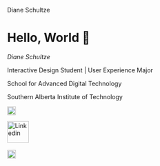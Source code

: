 Diane Schultze
# Hello, World 👋

*Diane Schultze*

Interactive Design Student | User Experience Major

School for Advanced Digital Technology

Southern Alberta Institute of Technology

<img src="https://upload.wikimedia.org/wikipedia/commons/c/ca/LinkedIn_logo_initials.png" alt="https://upload.wikimedia.org/wikipedia/commons/c/ca/LinkedIn_logo_initials.png" width="20px"/>


<a href="Source(https://www.linkedin.com/in/diane-schultze-863053295)"> <img src="https://upload.wikimedia.org/wikipedia/commons/c/ca/LinkedIn_logo_initials.png" height="50px" alt="Linkedin"></a>
    &nbsp;


<a href="https://www.linkedin.com/in/diane-schultze-863053295"><img src="https://upload.wikimedia.org/wikipedia/commons/c/ca/LinkedIn_logo_initials.png" width="20px" alt="LinkedIn Logo"></a>
